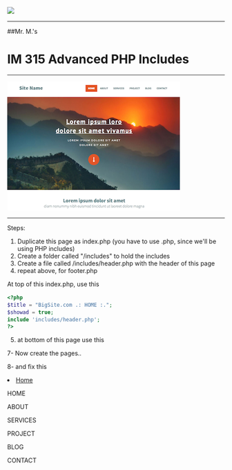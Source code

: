 ![](http://upload.wikimedia.org/wikipedia/en/1/1d/Confederation_college_logo.jpg)


---
##Mr. M.'s
# IM 315 Advanced PHP Includes

---
![](https://raw.githubusercontent.com/robmccormack/php_includes/master/ScreenShot.png)

---
Steps:

1. Duplicate this page as index.php  (you  have to use .php, since we'll be using PHP includes)
2. Create a folder called "/includes"  to hold the includes
3. Create a file called /includes/header.php with the header of this page
4. repeat above, for footer.php


At top of this index.php, use this
```php
<?php
$title = "BigSite.com .: HOME :.";
$showad = true;
include 'includes/header.php';
?>
```


5.  at bottom of this page use this
<?php include 'includes/footer.php'; ?>


7- Now create the pages..


8-  and fix this
<li class="current"><a href="index.html">Home</a></li>



HOME  

ABOUT

SERVICES

PROJECT

BLOG

CONTACT
